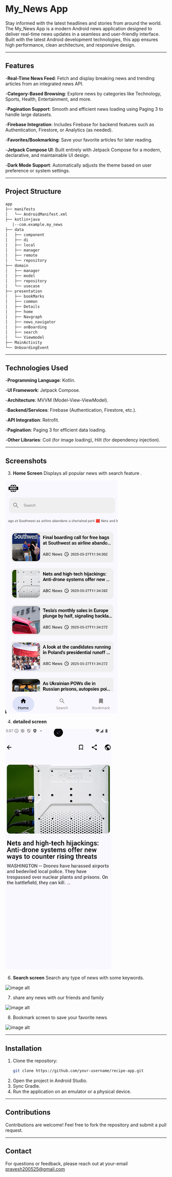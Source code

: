 # My_News App
Stay informed with the latest headlines and stories from around the world.
The My_News App is a modern Android news application designed to deliver real-time news updates in a seamless and user-friendly interface. Built with the latest Android development technologies, this app ensures high performance, clean architecture, and responsive design.

---

## Features

-**Real-Time News Feed**: Fetch and display breaking news and trending articles from an integrated news API.

-**Category-Based Browsing**: Explore news by categories like Technology, Sports, Health, Entertainment, and more.

-**Pagination Support**: Smooth and efficient news loading using Paging 3 to handle large datasets.

-**Firebase Integration**: Includes Firebase for backend features such as Authentication, Firestore, or Analytics (as needed).

-**Favorites/Bookmarking**: Save your favorite articles for later reading.

-**Jetpack Compose UI**: Built entirely with Jetpack Compose for a modern, declarative, and maintainable UI design.

-**Dark Mode Support**: Automatically adjusts the theme based on user preference or system settings.

---

## Project Structure

```
app
├── manifests
│   └── AndroidManifest.xml
├── kotlin+java
   |--com.example.my_news
├── data
│   ├── component
│   ├── di
│   ├── local
│   ├── manager
│   ├── remote
│   └── repository
├── domain
│   ├── manager
│   ├── model
│   ├── repository
│   └── usecase
├── presentation
│   ├── bookMarks
│   ├── common
│   ├── Details
│   ├── home
│   ├── Navgraph
│   ├── news_navigator
│   ├── onBoarding
│   ├── search
│   └── Viewmodel
├── MainActivity
└── OnboardingEvent

```
---

## Technologies Used

-**Programming Language**: Kotlin.

-**UI Framework**: Jetpack Compose.

-**Architecture**: MVVM (Model-View-ViewModel).

-**Backend/Services**: Firebase (Authentication, Firestore, etc.).

-**API Integration**: Retrofit.

-**Pagination**: Paging 3 for efficient data loading.

-**Other Libraries**: Coil (for image loading), Hilt (for dependency injection).

---

## Screenshots

3. **Home Screen**
Displays all popular news with search feature .

![image alt](https://github.com/adityamahor/myNews/blob/6cf411c6060c25262b3cb91e500951f09aa8a06e/Screenshot%202025-05-28%20170719.png)

4. **detailed screen**

![image alt](https://github.com/adityamahor/myNews/blob/b121e41447e10e1eac910383fd8aabebcb6d34f6/Screenshot%202025-05-28%20170741.png)

6. **Search screen**
Search any type of news with some keywords.

![image alt]()

7. share any news with our friends and family

![image alt]()

8. Bookmark screen to save your favorite news

![image alt]()

---

## Installation

1. Clone the repository:
   ```bash
   git clone https://github.com/your-username/recipe-app.git
   ```
2. Open the project in Android Studio.
3. Sync Gradle.
4. Run the application on an emulator or a physical device.

---

## Contributions

Contributions are welcome! Feel free to fork the repository and submit a pull request.

---

## Contact

For questions or feedback, please reach out at your-email pravesh200525@gmail.com
